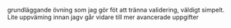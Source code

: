 grundläggande övning som jag gör föt att tränna validering, väldigt simpelt. Lite uppväming innan jagv går vidare till mer avancerade uppgifter
